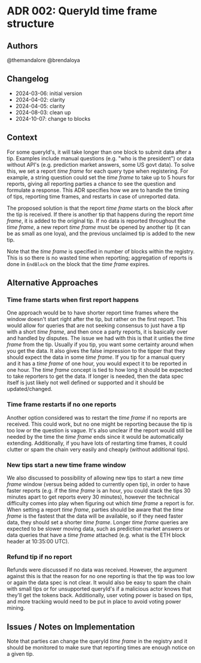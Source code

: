 # ADR 002: QueryId time frame structure

## Authors

@themandalore
@brendaloya

## Changelog

- 2024-03-06: initial version
- 2024-04-02: clarity
- 2024-04-05: clarity
- 2024-08-03: clean up
- 2024-10-07: change to blocks

## Context

For some queryId's, it will take longer than one block to submit data after a tip.  Examples include manual questions (e.g. "who is the president") or data without API's (e.g. prediction market answers, some US govt data).  To solve this, we set a report *time frame* for each query type when registering.  For example, a string question could set the *time frame* to take up to 5 hours for reports, giving all reporting parties a chance to see the question and formulate a response.  This ADR specifies how we are to handle the timing of tips, reporting time frames, and restarts in case of unreported data.  

The proposed solution is that the report *time frame* starts on the block after the tip is received.  If there is another tip that happens during the report *time frame*, it is added to the original tip.  If no data is reported throughout the *time frame*, a new report *time frame* must be opened by another tip (it can be as small as one loya), and the previous unclaimed tip is added to the new tip.  

Note that the *time frame* is specified in number of blocks within the registry.  This is so there is no wasted time when reporting; aggregation of reports is done in `EndBlock` on the block that the *time frame* expires. 

## Alternative Approaches

### Time frame starts when first report happens

One approach would be to have shorter report time frames where the window doesn't start right after the tip, but rather on the first report. This would allow for queries that are not seeking consensus to just have a tip with a short *time frame*, and then once a party reports, it is basically over and handled by disputes. The issue we had with this is that it unties the *time frame* from the tip.  Usually if you tip, you want some certainty around when you get the data. It also gives the false impression to the tipper that they should expect the data in some *time frame*.  If you tip for a manual query and it has a *time frame* of one hour, you would expect it to be reported in one hour.  The *time frame* concept is tied to how long it should be expected to take reporters to get the data.  If longer is needed, then the data spec itself is just likely not well defined or supported and it should be updated/changed.

### Time frame restarts if no one reports

Another option considered was to restart the *time frame* if no reports are received.  This could work, but no one might be reporting because the tip is too low or the question is vague.  It's also unclear if the report would still be needed by the time the *time frame* ends since it would be automatically extending. Additionally, if you have lots of restarting time frames, it could clutter or spam the chain very easily and cheaply (without additional tips).

### New tips start a new time frame window

We also discussed to possibility of allowing new tips to start a new *time frame* window (versus being added to currently open tip), in order to have faster reports (e.g. if the *time frame* is an hour, you could stack the tips 30 minutes apart to get reports every 30 minutes), however the technical difficulty comes into play when figuring out which *time frame* a report is for.  When setting a report *time frame*, parties should be aware that the *time frame* is the fastest that the data will be available, so if they need faster data, they should set a shorter *time frame*.  Longer *time frame* queries are expected to be slower moving data, such as prediction market answers or data queries that have a *time frame* attached (e.g. what is the ETH block header at 10:35:00 UTC).  

### Refund tip if no report

Refunds were discussed if no data was received. However, the argument against this is that the reason for no one reporting is that the tip was too low or again the data spec is not clear.  It would also be easy to spam the chain with small tips or for unsupported queryId's if a malicious actor knows that they'll get the tokens back.  Additionally, user voting power is based on tips, and more tracking would need to be put in place to avoid voting power mining. 

## Issues / Notes on Implementation

Note that parties can change the queryId *time frame* in the registry and it should be monitored to make sure that reporting times are enough notice on a given tip.


